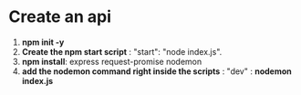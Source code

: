 # **Create an api**

1. **npm init -y**
2. **Create the npm start script** : "start": "node index.js".
3. **npm install**: express request-promise nodemon
4. **add the nodemon command right inside the scripts** : "dev" : **nodemon index.js**
